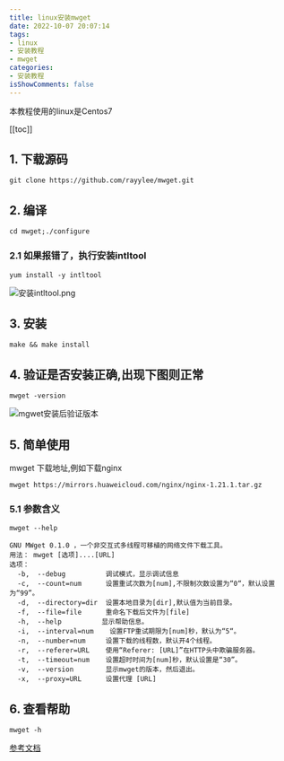 ```yaml
---
title: linux安装mwget
date: 2022-10-07 20:07:14
tags:
- linux
- 安装教程
- mwget
categories:
- 安装教程
isShowComments: false
---
```


<Boxx/>

本教程使用的linux是Centos7

<!-- more -->

[[toc]]


## 1. 下载源码
```shell
git clone https://github.com/rayylee/mwget.git
```

## 2. 编译
```shell
cd mwget;./configure
```
### 2.1 如果报错了，执行安装intltool
```shell
yum install -y intltool
```
![安装intltool.png](/znote/img/notes/mwget/安装intltool.png)

## 3. 安装
```shell
make && make install
```
## 4. 验证是否安装正确,出现下图则正常
```shell
mwget -version
```
![mgwet安装后验证版本](/znote/img/notes/mwget/mgwet安装后验证版本.png)

## 5. 简单使用
mwget 下载地址,例如下载nginx
```shell
mwget https://mirrors.huaweicloud.com/nginx/nginx-1.21.1.tar.gz
```
### 5.1 参数含义
```shell
mwget --help
```

```
GNU MWget 0.1.0 ，一个非交互式多线程可移植的网络文件下载工具。
用法： mwget [选项]....[URL]
选项：
  -b,  --debug          调试模式，显示调试信息
  -c,  --count=num      设置重试次数为[num],不限制次数设置为“0“，默认设置为“99”。
  -d,  --directory=dir  设置本地目录为[dir],默认值为当前目录。
  -f,  --file=file      重命名下载后文件为[file]
  -h,  --help          显示帮助信息。
  -i,  --interval=num    设置FTP重试期限为[num]秒，默认为“5“。
  -n,  --number=num     设置下载的线程数，默认开4个线程。
  -r,  --referer=URL    使用“Referer: [URL]”在HTTP头中欺骗服务器。
  -t,  --timeout=num    设置超时时间为[num]秒，默认设置是“30”。
  -v,  --version        显示mwget的版本，然后退出。
  -x,  --proxy=URL      设置代理 [URL]
```
## 6. 查看帮助
```shell
mwget -h
```

[参考文档](https://blog.csdn.net/weixin_37926734/article/details/124893268)